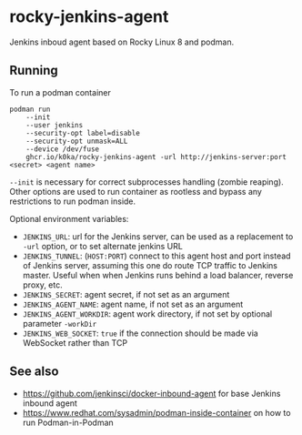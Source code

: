 # rocky-jenkins-agent
Jenkins inboud agent based on Rocky Linux 8 and podman.

## Running

To run a podman container

	podman run 
		--init
		--user jenkins
		--security-opt label=disable
		--security-opt unmask=ALL
		--device /dev/fuse 
		ghcr.io/k0ka/rocky-jenkins-agent -url http://jenkins-server:port <secret> <agent name>
  `--init` is necessary for correct subprocesses handling (zombie reaping). Other options are used to run container as rootless and bypass any restrictions to run podman inside.

Optional environment variables:

* `JENKINS_URL`: url for the Jenkins server, can be used as a replacement to `-url` option, or to set alternate jenkins URL
* `JENKINS_TUNNEL`: (`HOST:PORT`) connect to this agent host and port instead of Jenkins server, assuming this one do route TCP traffic to Jenkins master. Useful when when Jenkins runs behind a load balancer, reverse proxy, etc.
* `JENKINS_SECRET`: agent secret, if not set as an argument
* `JENKINS_AGENT_NAME`: agent name, if not set as an argument
* `JENKINS_AGENT_WORKDIR`: agent work directory, if not set by optional parameter `-workDir`
* `JENKINS_WEB_SOCKET`: `true` if the connection should be made via WebSocket rather than TCP

## See also
* https://github.com/jenkinsci/docker-inbound-agent for base Jenkins inbound agent
* https://www.redhat.com/sysadmin/podman-inside-container on how to run Podman-in-Podman
